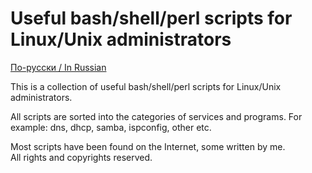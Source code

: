 # Useful bash/shell/perl scripts for Linux/Unix administrators

[По-русски / In Russian](README.ru.md)

This is a collection of useful bash/shell/perl scripts for Linux/Unix administrators.<br>

All scripts are sorted into the categories of services and programs. For example: dns, dhcp, samba, ispconfig, other etc.<br>

Most scripts have been found on the Internet, some written by me.<br>
All rights and copyrights reserved.<br>
